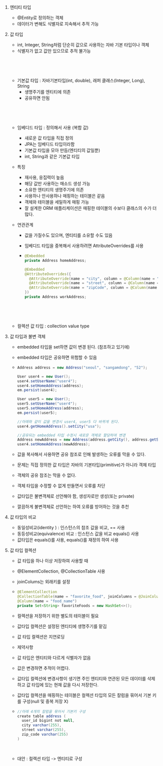 1. 엔티티 타입
   - @Entity로 정의하는 객체
   - 데이터가 변해도 식별자로 지속해서 추적 가능



2. 값 타입

   - int, Integer, String처럼 단순히 값으로 사용하는 자바 기본 타입이나 객체
   - 식별자가 없고 값만 있으므로 추적 불가능

   ​

   ​

   - 기본값 타입 : 자바기본타입(int, double), 래퍼 클래스(Integer, Long), String
     - 생명주기를 엔티티에 의존
     - 공유하면 안됨

   ​

   ​

   - 임베디드 타입 : 정의해서 사용 (복합 값)

     - 새로운 값 타입을 직접 정의
     - JPA는 임베디드 타입이라함
     - 기본값 타입을 모아 만듬(엔티티의 값일뿐)
     - int, String과 같은 기본값 타입

   - 특징

     - 재사용, 응집력이 높음
     - 해당 값만 사용하는 매소드 생성 가능
     - 소유한 엔티티의 생명주기에 의존
     - 사용하나 안사용하나 매핑하는 테이블은 같음
     - 객체와 테이블을 세밀하게 매핑 가능
     - 잘 설계한 ORM 애플리케이션은 매핑한 테이블의 수보다 클래스의 수가 더 많다.

   - 연관관계

     - 값을 가질수도 있으며, 엔티티를 소유할 수도 있음

     - 임베디드 타입을 중복해서 사용하려면 AttributeOverrides를 사용

     - ```java
       @Embedded
       private Address homeAddress;

       @Embedded
       @AttributeOverrides({
         @AttributeOverride(name = "city", column = @Column(name = "work_city")),
         @AttributeOverride(name = "street", column = @Column(name = "work_street")),
         @AttributeOverride(name = "zipCode", column = @Column(name = "work_zipCode"))
       })
       private Address workAddress;
       ```

       ​

   ​

   - 컬렉션 값 타입 :  collection value type





3. 값 타입과 불변 객체

   - embedded 타입을 set하면 값이 변경 된다. (참조하고 있기에)

   - embedded 타입은 공유하면 위험할 수 있음

   - ```java
     Address address = new Address("seoul", "sangamdong", "52");

     User user4 = new User();
     user4.setUserName("user4");
     user4.setHomeAddress(address);
     em.persist(user4);

     User user5 = new User();
     user5.setUserName("user4");
     user5.setHomeAddress(address);
     em.persist(user5);

     //아래와 같이 값을 변경시 user4, user5 다 바뀌게 된다.
     user4.getHomeAddress().setCity("usa");

     //공유되는 embedded 타입 수정시 새로운 객체로 할당하여 변경
     Address newAddress = new Address(address.getCity(), address.getStreet(), address.getZipCode());
     user4.setHomeAddress(newAddress);
     ```

   - 값을 복사해서 사용하면 공유 참조로 인해 발생하는 오류를 막을 수 있다.

   - 문제는 직접 정의한 값 타입은 자바의 기본타입(primitive)가 아니라 객체 타입

   - 객체의 공유 참조는 막을 수 없다.

   - 객체 타입을 수정할 수 없게 만들면서 오류를 차단

   - 값타입은 불변객체로 선언해야 함, 생성자로만 생성(또는 private)

   - 깔끔하게 불변객체로 선언하는 하여 오류를 방어하는 것을 추천





4. 값 타입의 비교
   - 동일성비교(identity ) : 인스턴스의 참조 값을 비교, == 사용	
   - 동등성비교(equivalence) 비교 : 인스턴스 값을 비교 equals() 사용
   - 값타입은 equals()를 사용, equals()를 재정의 하여 사용





5. 값 타입 컬렉션

   - 값 타입을 하나 이상 저장하여 사용할 때

   - @ElementCollection, @CollectionTable 사용

   - joinColums는 외래키를 설정

   - ```java
     @ElementCollection
     @CollectionTable(name = "favorite_food", joinColumns = @JoinColumn(name = "user_id"))
     @Column(name = "food_name")
     private Set<String> favoriteFoods = new HashSet<>();
     ```

   - 컬렉션을 저장하기 위한 별도의 테이블이 필요

   - 값타입 컬렉션은 설정된 엔티티에 생명주기를 맡김

   - 값 타입 컬렉션은 지연로딩

   - 제약사항

   - 값 타입은 엔티티와 다르게 식별자가 없음

   - 값은 변경하면 추적이 어렵다.

   - 값타입 컬렉션에 변경사항이 생기면 주인 엔티티와 연관된 모든 데이터를 삭제하고 값 타입에 있는 현재 값을 다시 저장한다.

   - 값타입 컬렉션을 매핑하는 테이블은 컬렉션 타입의 모든 칼럼을 묶어서 기본 키를 구성(null 및 중복 저장 X)

   - ```java
     //아래 4개의 칼럼을 묶어서 기본키 구성
     create table address (
       user_id bigint not null,
       city varchar(255),
       street varchar(255),
       zip_code varchar(255)
     )
     ```

     ​

   - 대안 : 컬렉션 타입 -> 엔티티로 구성 